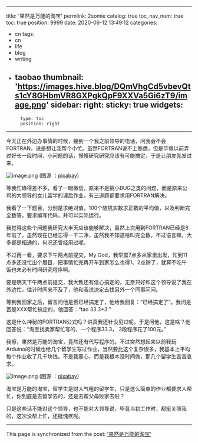 
---
title: '果然是万能的淘宝'
permlink: 2somie
catalog: true
toc_nav_num: true
toc: true
position: 9999
date: 2020-06-12 13:49:12
categories:
- cn
tags:
- cn
- life
- blog
- writing
- taobao
thumbnail: 'https://images.hive.blog/DQmVhgCd5vbevQts1cY8GHbmVR8GXPgkQpF9XXVa5Gi6zT9/image.png'
sidebar:
    right:
        sticky: true
widgets:
    -
        type: toc
        position: right
---


今天正在外边办事情的时候，接到一个我之前领导的电话，问我会不会FORTRAN，说是想让我帮个小忙。虽然FORTRAN说不上熟悉，但是毕竟以前弄过好长一段时间，小问题的话，慢慢研究研究应该有可能搞定，于是让朋友先发过来。


![image.png](https://images.hive.blog/DQmVhgCd5vbevQts1cY8GHbmVR8GXPgkQpF9XXVa5Gi6zT9/image.png)
(图源 ：[pixabay](https://pixabay.com/))

等我忙碌得差不多，看了一眼微信，原来不是挑小BUG之类的问题，而是原来公司的大领导的女儿留学的课后作业，有三道题都要求用FORTRAN解决。

我看了一下题目，分别是求绝对值，100个随机实数求正数的平均值，以及判断完全数等，要求编写代码，并可以实际运行。

我觉得这些个问题我研究大半天应该能够解决，虽然上次用到FORTRAN已经是8年前了，虽然现在已经忘得一干二净，虽然我不知道啥叫完全数，不过语言嘛，大多都是相通的，何况还曾经用过呢。

不过再一看，要求下午两点前提交，My God，我早晨7点多从家里出发，忙到11点多还没忙出个眉目，把事情忙完再开车到家怎么也得1、2点钟了，就算不吃午饭也未必有时间研究程序啊。

要是明天下午两点前提交，我大致还有信心搞定的，无奈只好和这个领导说了我在外边忙，估计时间来不及了，他和我说决定去找另外一个同事问问。

等到我回家之后，留言问他是否已经搞定了，他给我回复：“已经搞定了”。我问是否是XXX帮忙搞定的，他回答：“tao 33.3*3 ”

这是什么神秘的FORTRAN公式吗？讲真我还针没见过呢，于是问他，这是啥？他回答说：“淘宝找卖家帮忙写的，一个程序33.3， 3段程序花了100元。”

我擦，果然是万能的淘宝，竟然还有代写程序的。不过突然想起来以前我玩Arduino的时候也给几个留学生写过作业，当然要比这个复杂很多，我基本上平均每个作业收了几千块钱。不是我黑心，而是我根本没时间做，那几个留学生苦苦哀求。


![image.png](https://images.hive.blog/DQmVHvGMLRddsVidoBpSURdaUJeYTRt9mQgcHbJpNtid9wN/image.png)
(图源 ：[pixabay](https://pixabay.com/))

淘宝是万能的淘宝，留学生是财大气粗的留学生，只是这么简单的作业都要求人帮忙，你到底是去留学去的，还是去帮父母败家去啦？


只是这些话不能对这个领导，也不能对大领导说，毕竟当初工作时，都挺关照我的，这次没帮上忙，还挺愧疚呢。

- - -

This page is synchronized from the post: ['果然是万能的淘宝'](https://steemit.com/@oflyhigh/2somie)
